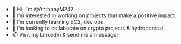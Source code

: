 - 👋 Hi, I’m @AnthonyM247
- 👀 I’m interested in working on projects that make a positive impact
- 🌱 I’m currently learning EC2, dev ops.
- 💞️ I’m looking to collaborate on crypto projects & hydroponics!
- 📫 Visit my LinkedIn & send me a message! 

<!---
AnthonyM247/AnthonyM247 is a ✨ special ✨ repository because its `README.md` (this file) appears on your GitHub profile.
You can click the Preview link to take a look at your changes.
--->
